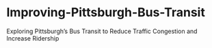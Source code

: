# Improving-Pittsburgh-Bus-Transit
Exploring Pittsburgh’s Bus Transit to Reduce Traffic Congestion and Increase Ridership
